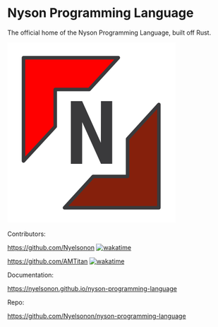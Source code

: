 # Nyson Programming Language
The official home of the Nyson Programming Language, built off Rust.

![Logo](https://github.com/Nyelsonon/nyson-programming-language/blob/main/Logos/NysonLogo.png)


Contributors:

https://github.com/Nyelsonon [![wakatime](https://wakatime.com/badge/github/Nyelsonon/nyson-programming-language.svg)](https://wakatime.com/badge/github/Nyelsonon/nyson-programming-language)

https://github.com/AMTitan [![wakatime](https://wakatime.com/badge/github/AMTitan/nyson-programming-language.svg)](https://wakatime.com/badge/github/AMTitan/nyson-programming-language)

Documentation:

https://nyelsonon.github.io/nyson-programming-language

Repo:

https://github.com/Nyelsonon/nyson-programming-language
